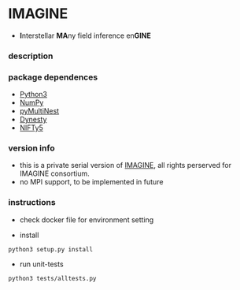 # IMAGINE
* **I**nterstellar **MA**ny field inference en**GINE**

### description



### package dependences

- [Python3](http://www.python.org/)
- [NumPy](http://www.numpy.org/)
- [pyMultiNest](https://github.com/JohannesBuchner/PyMultiNest)
- [Dynesty](https://github.com/joshspeagle/dynesty)
- [NIFTy5](https://gitlab.mpcdf.mpg.de/ift/NIFTy)

### version info
- this is a private serial version of [IMAGINE](https://gitlab.mpcdf.mpg.de/ift/IMAGINE), 
all rights perserved for IMAGINE consortium.
- no MPI support, to be implemented in future

### instructions

- check docker file for environment setting

- install
```
python3 setup.py install
```

- run unit-tests
```
python3 tests/alltests.py
```
